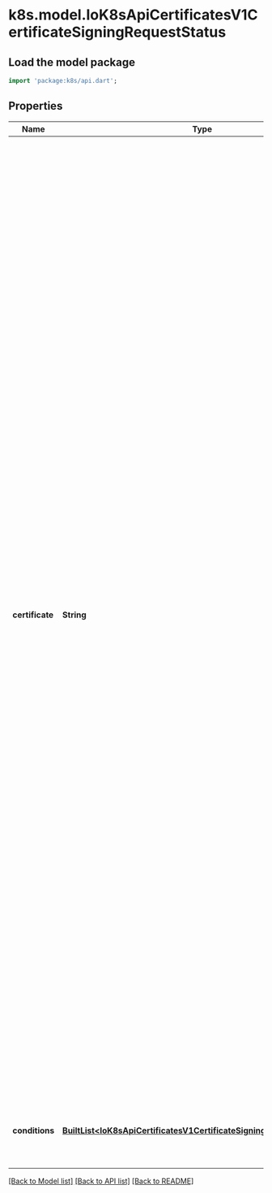 # k8s.model.IoK8sApiCertificatesV1CertificateSigningRequestStatus

## Load the model package
```dart
import 'package:k8s/api.dart';
```

## Properties
Name | Type | Description | Notes
------------ | ------------- | ------------- | -------------
**certificate** | **String** | certificate is populated with an issued certificate by the signer after an Approved condition is present. This field is set via the /status subresource. Once populated, this field is immutable.  If the certificate signing request is denied, a condition of type \"Denied\" is added and this field remains empty. If the signer cannot issue the certificate, a condition of type \"Failed\" is added and this field remains empty.  Validation requirements:  1. certificate must contain one or more PEM blocks.  2. All PEM blocks must have the \"CERTIFICATE\" label, contain no headers, and the encoded data   must be a BER-encoded ASN.1 Certificate structure as described in section 4 of RFC5280.  3. Non-PEM content may appear before or after the \"CERTIFICATE\" PEM blocks and is unvalidated,   to allow for explanatory text as described in section 5.2 of RFC7468.  If more than one PEM block is present, and the definition of the requested spec.signerName does not indicate otherwise, the first block is the issued certificate, and subsequent blocks should be treated as intermediate certificates and presented in TLS handshakes.  The certificate is encoded in PEM format.  When serialized as JSON or YAML, the data is additionally base64-encoded, so it consists of:      base64(     -----BEGIN CERTIFICATE-----     ...     -----END CERTIFICATE-----     ) | [optional] 
**conditions** | [**BuiltList&lt;IoK8sApiCertificatesV1CertificateSigningRequestCondition&gt;**](IoK8sApiCertificatesV1CertificateSigningRequestCondition.md) | conditions applied to the request. Known conditions are \"Approved\", \"Denied\", and \"Failed\". | [optional] 

[[Back to Model list]](../README.md#documentation-for-models) [[Back to API list]](../README.md#documentation-for-api-endpoints) [[Back to README]](../README.md)


